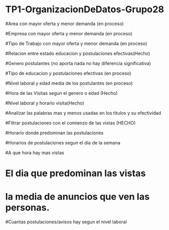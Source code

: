 # TP1-OrganizacionDeDatos-Grupo28

#Area con mayor oferta y menor demanda (en proceso)

#Empresa con mayor oferta y menor demanda (en proceso)

#Tipo de Trabajo con mayor oferta y menor demanda (en proceso)

#Relacion entre estado educacion y postulaciones efectivas(Hecho)

#Genero postulantes (no aporta nada no hay diferencia significativa)

#Tipo de educacion y postulaciones efectivas (en proceso)

#Nivel laboral y edad media de los postulantes (en proceso)

#Hora de las Visitas segun el genero o edad (Hecho)

#Nivel laboral y horario visita(Hecho)

#Analizar las palabras mas y menos usadas en los titulos y su efectividad

#Filtrar postulaciones con el comienzo de las vistas (HECHO)

#Horario donde predominan las postulaciones

#Horarios de postulaciones segun el dia de la semana

#A que hora hay mas vistas

# El dia que predominan las vistas

# la media de anuncios que ven las personas.

#Cuantas postulaciones/avisos hay segun el nivel laboral

